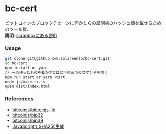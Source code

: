 # bc-cert
ビットコインのブロックチェーンに何かしらの証明書のハッシュ値を載せるためのツール群.  
**説明**: [scrapboxにある説明](https://scrapbox.io/solareenlo/ブロックチェーンエンジニア集中講座の修了証明書)

### Usage
```bash
git clone git@github.com:solareenlo/bc-cert.git
cd bc-cert
npm install or yarn
// 一応作ったものを動かすには以下の三つのコマンドを叩く
npm run start or yarn start
node js/make_tx.js
open dist/index.html
```

### References
- [bitcoinjs/bitcoinjs-lib](https://github.com/bitcoinjs/bitcoinjs-lib)
- [bitcoinjs/bip32](https://github.com/bitcoinjs/bip32)
- [bitcoinjs/bip39](https://github.com/bitcoinjs/bip39)
- [JavaScriptでSHA256生成](https://scrapbox.io/solareenlo/JavaScriptでSHA256生成)
